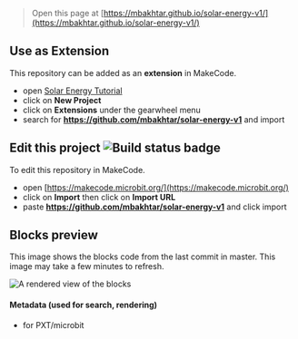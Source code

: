 
> Open this page at [https://mbakhtar.github.io/solar-energy-v1/](https://mbakhtar.github.io/solar-energy-v1/)

## Use as Extension

This repository can be added as an **extension** in MakeCode.

* open [Solar Energy Tutorial](https://makecode.microbit.org/#tutorial:github:mbakhtar/solar-energy-v1/solarener)
* click on **New Project**
* click on **Extensions** under the gearwheel menu
* search for **https://github.com/mbakhtar/solar-energy-v1** and import

## Edit this project ![Build status badge](https://github.com/mbakhtar/solar-energy-v1/workflows/MakeCode/badge.svg)

To edit this repository in MakeCode.

* open [https://makecode.microbit.org/](https://makecode.microbit.org/)
* click on **Import** then click on **Import URL**
* paste **https://github.com/mbakhtar/solar-energy-v1** and click import

## Blocks preview

This image shows the blocks code from the last commit in master.
This image may take a few minutes to refresh.

![A rendered view of the blocks](https://github.com/mbakhtar/solar-energy-v1/raw/master/.github/makecode/blocks.png)

#### Metadata (used for search, rendering)

* for PXT/microbit
<script src="https://makecode.com/gh-pages-embed.js"></script><script>makeCodeRender("{{ site.makecode.home_url }}", "{{ site.github.owner_name }}/{{ site.github.repository_name }}");</script>
